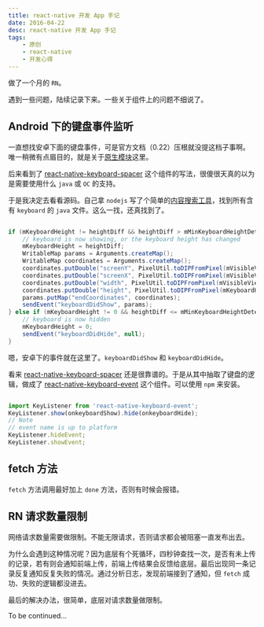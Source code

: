 ```yaml
---
title: react-native 开发 App 手记
date: 2016-04-22
desc: react-native 开发 App 手记
tags: 
    - 原创
    - react-native
    - 开发心得
---
```


做了一个月的 `RN`。

遇到一些问题，陆续记录下来。一些关于组件上的问题不细说了。

## Android 下的键盘事件监听

一直想找安卓下面的键盘事件，可是官方文档（0.22）压根就没提这档子事啊。唯一稍微有点眉目的，就是关于[原生模块](http://reactnative.cn/docs/0.22/native-modules-android.html#%E5%8F%91%E9%80%81%E4%BA%8B%E4%BB%B6%E5%88%B0javascript)这里。

后来看到了 [react-native-keyboard-spacer](https://github.com/Andr3wHur5t/react-native-keyboard-spacer/blob/master/KeyboardSpacer.js)  这个组件的写法，很傻很天真的以为是需要使用什么 `java` 或 `OC` 的支持。


于是我决定去看看源码。自己拿 `nodejs` 写了个简单的[内容搜索工具](https://github.com/AngusFu/SearchDirContent)，找到所有含有 `keyboard` 的 `java` 文件。这么一找，还真找到了。

```java

if (mKeyboardHeight != heightDiff && heightDiff > mMinKeyboardHeightDetected) {
    // keyboard is now showing, or the keyboard height has changed
    mKeyboardHeight = heightDiff;
    WritableMap params = Arguments.createMap();
    WritableMap coordinates = Arguments.createMap();
    coordinates.putDouble("screenY", PixelUtil.toDIPFromPixel(mVisibleViewArea.bottom));
    coordinates.putDouble("screenX", PixelUtil.toDIPFromPixel(mVisibleViewArea.left));
    coordinates.putDouble("width", PixelUtil.toDIPFromPixel(mVisibleViewArea.width()));
    coordinates.putDouble("height", PixelUtil.toDIPFromPixel(mKeyboardHeight));
    params.putMap("endCoordinates", coordinates);
    sendEvent("keyboardDidShow", params);
} else if (mKeyboardHeight != 0 && heightDiff <= mMinKeyboardHeightDetected) {
    // keyboard is now hidden
    mKeyboardHeight = 0;
    sendEvent("keyboardDidHide", null);
}

```

嗯，安卓下的事件就在这里了。`keyboardDidShow` 和 `keyboardDidHide`。

看来 [react-native-keyboard-spacer](https://github.com/Andr3wHur5t/react-native-keyboard-spacer/blob/master/KeyboardSpacer.js)  还是很靠谱的。于是从其中抽取了键盘的逻辑，做成了 [react-native-keyboard-event](https://github.com/AngusFu/react-native-keyboard-event) 这个组件。可以使用 `npm` 来安装。

```javascript

import KeyListener from 'react-native-keyboard-event';
KeyListener.show(onkeyboardShow).hide(onkeyboardHide);
// Note
// event name is up to platform
KeyListener.hideEvent;
KeyListener.showEvent;

```

## fetch 方法

`fetch` 方法调用最好加上 `done` 方法，否则有时候会报错。

## RN 请求数量限制

网络请求数量需要做限制。不能无限请求，否则请求都会被阻塞一直发布出去。

为什么会遇到这种情况呢？因为底层有个死循环，四秒钟查找一次，是否有未上传的记录，若有则会通知前端上传，前端上传结果会反馈给底层。最后出现同一条记录反复通知反复失败的情况。通过分析日志，发现前端接到了通知，但 `fetch` 成功、失败的逻辑都没进去。

最后的解决办法，很简单，底层对请求数量做限制。


To be continued...


